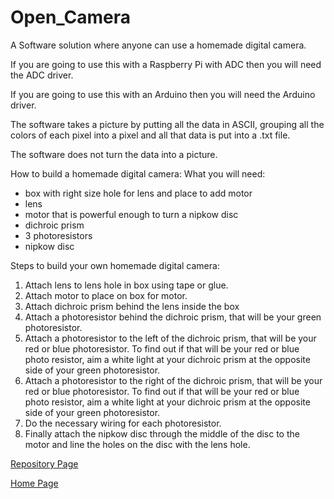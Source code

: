 # Open_Camera

A Software solution where anyone can use a homemade digital camera.

If you are going to use this with a Raspberry Pi with ADC then you will need the ADC driver.

If you are going to use this with an Arduino then you will need the Arduino driver.

The software takes a picture by putting all the data in ASCII, grouping all the colors of each pixel into a pixel and all that data is put into a .txt file.

The software does not turn the data into a picture.

How to build a homemade digital camera:
What you will need:
<ul>
  <li>box with right size hole for lens and place to add motor</li>
  <li>lens</li>
  <li>motor that is powerful enough to turn a nipkow disc</li>
  <li>dichroic prism</li>
  <li>3 photoresistors</li>
  <li>nipkow disc</li>
</ul>
Steps to build your own homemade digital camera:
<ol>
  <li>Attach lens to lens hole in box using tape or glue.</li>
  <li>Attach motor to place on box for motor.</li>
  <li>Attach dichroic prism behind the lens inside the box</li>
  <li>Attach a photoresistor behind the dichroic prism, that will be your green photoresistor.</li>
  <li>Attach a photoresistor to the left of the dichroic prism, that will be your red or blue photoresistor. To find out if that will be your red or blue photo resistor, aim a white light at your dichroic prism at the opposite side of your green photoresistor.</li>
  <li>Attach a photoresistor to the right of the dichroic prism, that will be your red or blue photoresistor. To find out if that will be your red or blue photo resistor, aim a white light at your dichroic prism at the opposite side of your green photoresistor.</li>
  <li>Do the necessary wiring for each photoresistor.</li>
  <li>Finally attach the nipkow disc through the middle of the disc to the motor and line the holes on the disc with the lens hole.</li>
</ol>

<a href="https://github.com/Daniel-Hanrahan-Tools-and-Games/Open_Camera">Repository Page</a>

<a href="https://daniel-hanrahan-tools-and-games.github.io/">Home Page</a>
